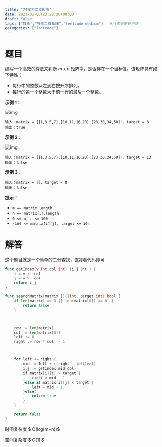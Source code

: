 ```yaml
---
title: "74搜索二维矩阵"
date: 2021-01-03T23:29:38+08:00
draft: false
tags: ["数组","搜索二维矩阵","leetcode-medium"]   #[]前面要有空格
categories: ["leetcode"]
---
```


# 题目



编写一个高效的算法来判断 *m* x *n* 矩阵中，是否存在一个目标值。该矩阵具有如下特性：

- 每行中的整数从左到右按升序排列。
- 每行的第一个整数大于前一行的最后一个整数。

 

**示例 1：**

![img](https://assets.leetcode.com/uploads/2020/10/05/mat.jpg)

```
输入：matrix = [[1,3,5,7],[10,11,16,20],[23,30,34,50]], target = 3
输出：true
```

**示例 2：**

![img](https://assets.leetcode-cn.com/aliyun-lc-upload/uploads/2020/11/25/mat2.jpg)

```
输入：matrix = [[1,3,5,7],[10,11,16,20],[23,30,34,50]], target = 13
输出：false
```

**示例 3：**

```
输入：matrix = [], target = 0
输出：false
```

 

**提示：**

- `m == matrix.length`
- `n == matrix[i].length`
- `0 <= m, n <= 100`
- `-104 <= matrix[i][j], target <= 104`





# 解答

这个题目就是一个简单的二分查找，直接看代码即可

```go
func getIndex(v int,col int) (i,j int ) {
	i = v /  col
	j = v %  col
	return i,j
}

func searchMatrix(matrix [][]int, target int) bool {
	if len(matrix) == 0 || len(matrix[0]) == 0  {
		return false
	}



	row := len(matrix)
	col := len(matrix[0])
	left := 0
	right := row * col  - 1



	for left <= right {
		mid := left + ((right - left)>>1)
		i,j := getIndex(mid,col)
		if matrix[i][j] > target {
			right = mid - 1
		}else if matrix[i][j] < target {
			left = mid + 1
		}else{
			return true
		}
	}

	return false
}
```

时间复杂度 $ O(log(m+n))$

空间复杂度 $ O(1) $



